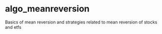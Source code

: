 # algo_meanreversion
Basics of mean reversion and strategies related to mean reversion of stocks and etfs
